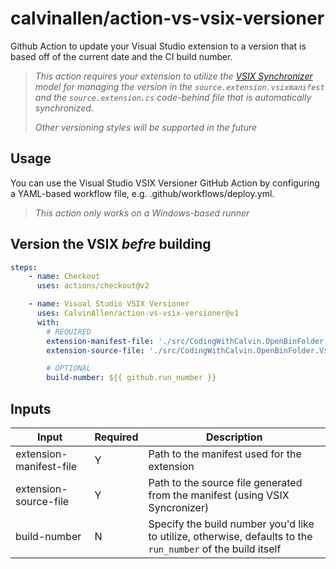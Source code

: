 # calvinallen/action-vs-vsix-versioner

Github Action to update your Visual Studio extension to a version that is based off of the current date and the CI build number.

> *This action requires your extension to utilize the [VSIX Synchronizer](https://marketplace.visualstudio.com/items?itemName=MadsKristensen.VsixSynchronizer64) model for managing the version in the `source.extension.vsixmanifest` and the `source.extension.cs` code-behind file that is automatically synchronized.*
>
> *Other versioning styles will be supported in the future*

## Usage

You can use the Visual Studio VSIX Versioner GitHub Action by configuring a YAML-based workflow file, e.g. .github/workflows/deploy.yml.

> *This action only works on a Windows-based runner*

## Version the VSIX *befre* building

```yml
steps:
    - name: Checkout
      uses: actions/checkout@v2

    - name: Visual Studio VSIX Versioner
      uses: CalvinAllen/action-vs-vsix-versioner@v1
      with:
        # REQUIRED
        extension-manifest-file: './src/CodingWithCalvin.OpenBinFolder.Vsix/source.extension.vsixmanifest'
        extension-source-file: './src/CodingWithCalvin.OpenBinFolder.Vsix/source.extension.cs'

        # OPTIONAL
        build-number: ${{ github.run_number }}


```

## Inputs

| Input                    | Required | Description                                                                                                          |
| ------------------------ | -------- | -------------------------------------------------------------------------------------------------------------------- |
| extension-manifest-file  | Y        | Path to the manifest used for the extension                                                                          |
| extension-source-file    | Y        | Path to the source file generated from the manifest (using VSIX Syncronizer)                                         |
| build-number             | N        | Specify the build number you'd like to utilize, otherwise, defaults to the `run_number` of the build itself          |
